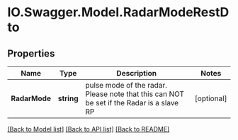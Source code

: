 # IO.Swagger.Model.RadarModeRestDto
## Properties

Name | Type | Description | Notes
------------ | ------------- | ------------- | -------------
**RadarMode** | **string** | pulse mode of the radar. Please note that this can NOT be set if the Radar is a slave RP | [optional] 

[[Back to Model list]](../README.md#documentation-for-models) [[Back to API list]](../README.md#documentation-for-api-endpoints) [[Back to README]](../README.md)

